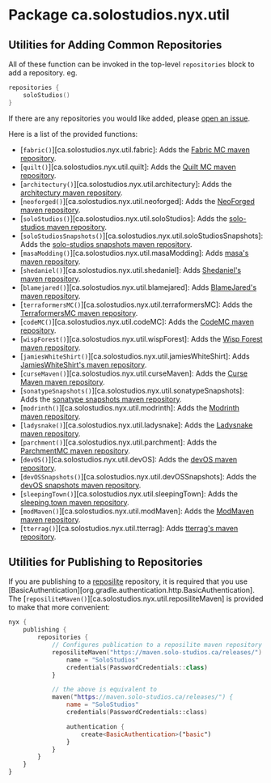 # Package ca.solostudios.nyx.util

## Utilities for Adding Common Repositories

All of these function can be invoked in the top-level `repositories` block to add a repository. eg.

```kotlin
repositories {
    soloStudios()
}
```

If there are any repositories you would like added, please [open an issue](https://github.com/solo-studios/nyx/issues/new).

Here is a list of the provided functions:

- [`fabric()`][ca.solostudios.nyx.util.fabric]: Adds the [Fabric MC maven repository](https://maven.fabricmc.net/).
- [`quilt()`][ca.solostudios.nyx.util.quilt]: Adds the [Quilt MC maven repository](https://maven.quiltmc.org/repository/release/).
- [`architectury()`][ca.solostudios.nyx.util.architectury]: Adds the [architectury maven repository](https://maven.architectury.dev/).
- [`neoforged()`][ca.solostudios.nyx.util.neoforged]: Adds the [NeoForged maven repository](https://maven.neoforged.net/releases/).
- [`soloStudios()`][ca.solostudios.nyx.util.soloStudios]: Adds the [solo-studios maven repository](https://maven.solo-studios.ca/releases/).
- [`soloStudiosSnapshots()`][ca.solostudios.nyx.util.soloStudiosSnapshots]: Adds
  the [solo-studios snapshots maven repository](https://maven.solo-studios.ca/snapshots/).
- [`masaModding()`][ca.solostudios.nyx.util.masaModding]: Adds [masa's maven repository](https://masa.dy.fi/maven/).
- [`shedaniel()`][ca.solostudios.nyx.util.shedaniel]: Adds [Shedaniel's maven repository](https://maven.shedaniel.me/).
- [`blamejared()`][ca.solostudios.nyx.util.blamejared]: Adds [BlameJared's maven repository](https://maven.blamejared.com/).
- [`terraformersMC()`][ca.solostudios.nyx.util.terraformersMC]: Adds
  the [TerraformersMC maven repository](https://maven.terraformersmc.com/releases/).
- [`codeMC()`][ca.solostudios.nyx.util.codeMC]: Adds the [CodeMC maven repository](https://repo.codemc.org/repository/maven-public/).
- [`wispForest()`][ca.solostudios.nyx.util.wispForest]: Adds the [Wisp Forest maven repository](https://maven.wispforest.io/).
- [`jamiesWhiteShirt()`][ca.solostudios.nyx.util.jamiesWhiteShirt]:
  Adds [JamiesWhiteShirt's maven repository](https://maven.jamieswhiteshirt.com/libs-release/).
- [`curseMaven()`][ca.solostudios.nyx.util.curseMaven]: Adds the [Curse Maven maven repository](https://www.cursemaven.com/).
- [`sonatypeSnapshots()`][ca.solostudios.nyx.util.sonatypeSnapshots]: Adds
  the [sonatype snapshots maven repository](https://oss.sonatype.org/content/repositories/snapshots/).
- [`modrinth()`][ca.solostudios.nyx.util.modrinth]: Adds the [Modrinth maven repository](https://api.modrinth.com/maven/).
- [`ladysnake()`][ca.solostudios.nyx.util.ladysnake]: Adds the [Ladysnake maven repository](https://maven.ladysnake.org/releases/).
- [`parchment()`][ca.solostudios.nyx.util.parchment]: Adds the [ParchmentMC maven repository](https://maven.parchmentmc.org).
- [`devOS()`][ca.solostudios.nyx.util.devOS]: Adds the [devOS maven repository](https://mvn.devos.one/releases/).
- [`devOSSnapshots()`][ca.solostudios.nyx.util.devOSSnapshots]: Adds
  the [devOS snapshots maven repository](https://mvn.devos.one/snapshots/).
- [`sleepingTown()`][ca.solostudios.nyx.util.sleepingTown]: Adds the [sleeping.town maven repository](https://repo.sleeping.town/).
- [`modMaven()`][ca.solostudios.nyx.util.modMaven]: Adds the [ModMaven maven repository](https://modmaven.dev/).
- [`tterrag()`][ca.solostudios.nyx.util.tterrag]: Adds [tterrag's maven repository](https://maven.tterrag.com/).

## Utilities for Publishing to Repositories

If you are publishing to a [reposilite](https://reposilite.com/) repository, it is required that you
use [BasicAuthentication][org.gradle.authentication.http.BasicAuthentication].
The [`reposiliteMaven()`][ca.solostudios.nyx.util.reposiliteMaven] is provided to make that more convenient:

```kotlin
nyx {
    publishing {
        repositories {
            // Configures publication to a reposilite maven repository
            reposiliteMaven("https://maven.solo-studios.ca/releases/") {
                name = "SoloStudios"
                credentials(PasswordCredentials::class)
            }

            // the above is equivalent to
            maven("https://maven.solo-studios.ca/releases/") {
                name = "SoloStudios"
                credentials(PasswordCredentials::class)

                authentication {
                    create<BasicAuthentication>("basic")
                }
            }
        }
    }
}
```
